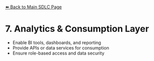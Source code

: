 [⬅️ Back to Main SDLC Page](data_platform_sdlc.md)

# 7. Analytics & Consumption Layer
- Enable BI tools, dashboards, and reporting
- Provide APIs or data services for consumption
- Ensure role-based access and data security